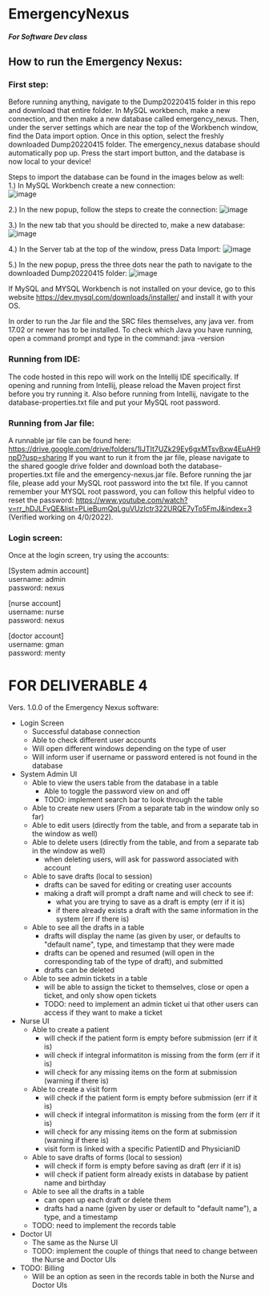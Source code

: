 
# EmergencyNexus

##### For Software Dev class

## How to run the Emergency Nexus:
### First step:
Before running anything, navigate to the Dump20220415 folder in this repo and download that entire folder. In MySQL workbench, make a new connection, and then make a new database called emergency_nexus. Then, under the server settings which are near the top of the Workbench window, find the Data import option. Once in this option, select the freshly downloaded Dump20220415 folder. The emergency_nexus database should automatically pop up. Press the start import button, and the database is now local to your device!
  
Steps to import the database can be found in the images below as well:  
1.) In MySQL Workbench create a new connection:  
![image](https://user-images.githubusercontent.com/42505429/164803654-0e3f5f5d-45d8-4b63-9c2b-f38541e1f394.png)
  
2.) In the new popup, follow the steps to create the connection:
![image](https://user-images.githubusercontent.com/42505429/164803737-6064f56d-4e4a-4aba-a5f7-281e3c3d0f1d.png)
  
3.) In the new tab that you should be directed to, make a new database:
![image](https://user-images.githubusercontent.com/42505429/164803929-66accedf-0403-4112-8f6c-754aae4320df.png)
  
4.) In the Server tab at the top of the window, press Data Import:
![image](https://user-images.githubusercontent.com/42505429/164804725-07c8f454-86c6-421c-91ad-8a4af29112a4.png)
  
5.) In the new popup, press the three dots near the path to navigate to the downloaded Dump20220415 folder:
![image](https://user-images.githubusercontent.com/42505429/164805512-f1545eb6-570f-4952-90e3-1778253319a8.png)

If MySQL and MYSQL Workbench is not installed on your device, go to this website  https://dev.mysql.com/downloads/installer/ and install it with your OS.
  
In order to run the Jar file and the SRC files themselves, any java ver. from 17.02 or newer has to be installed. To check which Java you have running, open a command prompt and type in the command:
java -version
  

### Running from IDE:
The code hosted in this repo will work on the Intellij IDE specifically. If opening and running from Intellij, please reload the Maven project first before you try running it. Also before running from Intellij, navigate to the database-properties.txt file and put your MySQL root password.

### Running from Jar file:
A runnable jar file can be found here: https://drive.google.com/drive/folders/1lJTIt7UZk29Ey6gxMTsvBxw4EuAH9npD?usp=sharing
If you want to run it from the jar file, please navigate to the shared google drive folder and download both the database-properties.txt file and the emergency-nexus.jar file. Before running the jar file, please add your MySQL root password into the txt file. If you cannot remember your MYSQL root password, you can follow this helpful video to reset the password: https://www.youtube.com/watch?v=rr_hDJLFvQE&list=PLieBumQqLguVUzIctr322URQE7yTo5FmJ&index=3 (Verified working on 4/0/2022).

### Login screen:
Once at the login screen, try using the accounts:

[System admin account]   
username: admin  
password: nexus 
  
[nurse account]   
username: nurse  
password: nexus  
  
[doctor account]   
username: gman  
password: menty

  
FOR DELIVERABLE 4 
=============
Vers. 1.0.0 of the Emergency Nexus software:
- Login Screen
  - Successful database connection
  - Able to check different user accounts
  - Will open different windows depending on the type of user
  - Will inform user if username or password entered is not found in the database
- System Admin UI
  - Able to view the users table from the database in a table
    - Able to toggle the password view on and off
    - TODO: implement search bar to look through the table
  - Able to create new users (From a separate tab in the window only so far)
  - Able to edit users (directly from the table, and from a separate tab in the window as well)
  - Able to delete users (directly from the table, and from a separate tab in the window as well)
    - when deleting users, will ask for password associated with account
  - Able to save drafts (local to session)
    - drafts can be saved for editing or creating user accounts
    - making a draft will prompt a draft name and will check to see if:
      - what you are trying to save as a draft is empty (err if it is)
      - if there already exists a draft with the same information in the system (err if there is) 
  - Able to see all the drafts in a table
    - drafts will display the name (as given by user, or defaults to "default name", type, and timestamp that they were made
    - drafts can be opened and resumed (will open in the corresponding tab of the type of draft), and submitted
    - drafts can be deleted
  - Able to see admin tickets in a table
    - will be able to assign the ticket to themselves, close or open a ticket, and only show open tickets
    - TODO: need to implement an admin ticket ui that other users can access if they want to make a ticket
- Nurse UI
  - Able to create a patient
    - will check if the patient form is empty before submission (err if it is)
    - will check if integral informatiton is missing from the form (err if it is)
    - will check for any missing items on the form at submission (warning if there is)
  - Able to create a visit form
    - will check if the patient form is empty before submission (err if it is)
    - will check if integral informatiton is missing from the form (err if it is)
    - will check for any missing items on the form at submission (warning if there is)  
    - visit form is linked with a specific PatientID and PhysicianID
  - Able to save drafts of forms (local to session)
    - will check if form is empty before saving as draft (err if it is)
    - will check if patient form already exists in database by patient name and birthday
  - Able to see all the drafts in a table
    - can open up each draft or delete them
    - drafts had a name (given by user or default to "default name"), a type, and a timestamp
  - TODO: need to implement the records table
- Doctor UI
  - The same as the Nurse UI
  - TODO: implement the couple of things that need to change between the Nurse and Doctor UIs
- TODO: Billing
  - Will be an option as seen in the records table in both the Nurse and Doctor UIs  
